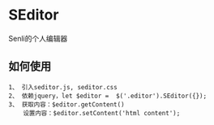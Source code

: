 # SEditor
Senli的个人编辑器


## 如何使用
```
1、 引入seditor.js, seditor.css
2、 依赖jquery，let $editor =  $('.editor').SEditor({});
3、 获取内容：$editor.getContent()
    设置内容：$editor.setContent('html content'); 
```
